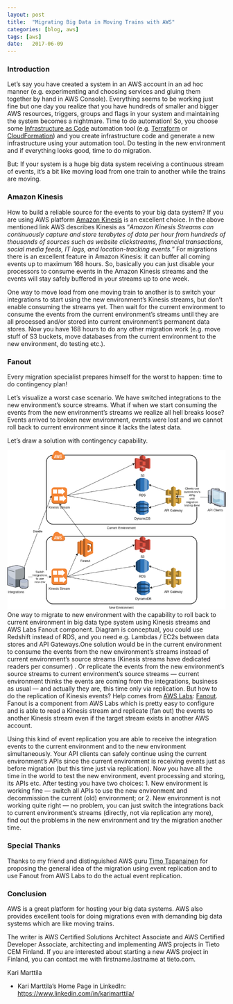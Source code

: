 ```yaml
---
layout:	post
title:	"Migrating Big Data in Moving Trains with AWS"
categories: [blog, aws]
tags: [aws]
date:	2017-06-09
---
```


### Introduction

Let’s say you have created a system in an AWS account in an ad hoc manner (e.g. experimenting and choosing services and gluing them together by hand in AWS Console). Everything seems to be working just fine but one day you realize that you have hundreds of smaller and bigger AWS resources, triggers, groups and flags in your system and maintaining the system becomes a nightmare. Time to do automation! So, you choose some [Infrastructure as Code](https://en.wikipedia.org/wiki/Infrastructure_as_Code) automation tool (e.g. [Terraform](https://www.terraform.io/) or [CloudFormation](https://aws.amazon.com/cloudformation/)) and you create infrastructure code and generate a new infrastructure using your automation tool. Do testing in the new environment and if everything looks good, time to do migration.

But: If your system is a huge big data system receiving a continuous stream of events, it’s a bit like moving load from one train to another while the trains are moving.

### **Amazon Kinesis**

How to build a reliable source for the events to your big data system? If you are using AWS platform [Amazon Kinesis](https://aws.amazon.com/kinesis/) is an excellent choice. In the above mentioned link AWS describes Kinesis as “*Amazon Kinesis Streams can continuously capture and store terabytes of data per hour from hundreds of thousands of sources such as website clickstreams, financial transactions, social media feeds, IT logs, and location-tracking events.*” For migrations there is an excellent feature in Amazon Kinesis: it can buffer all coming events up to maximum 168 hours. So, basically you can just disable your processors to consume events in the Amazon Kinesis streams and the events will stay safely buffered in your streams up to one week.

One way to move load from one moving train to another is to switch your integrations to start using the new environment’s Kinesis streams, but don’t enable consuming the streams yet. Then wait for the current environment to consume the events from the current environment’s streams until they are all processed and/or stored into current environment’s permanent data stores. Now you have 168 hours to do any other migration work (e.g. move stuff of S3 buckets, move databases from the current environment to the new environment, do testing etc.).

### **Fanout**

Every migration specialist prepares himself for the worst to happen: time to do contingency plan!

Let’s visualize a worst case scenario. We have switched integrations to the new environment’s source streams. What if when we start consuming the events from the new environment’s streams we realize all hell breaks loose? Events arrived to broken new environment, events were lost and we cannot roll back to current environment since it lacks the latest data.

Let’s draw a solution with contingency capability.

![](/img/2017-06-09-migrating-big-data-in-moving-trains-with-aws_img_1.png)One way to migrate to new environment with the capability to roll back to current environment in big data type system using Kinesis streams and AWS Labs Fanout component. Diagram is conceptual, you could use Redshift instead of RDS, and you need e.g. Lambdas / EC2s between data stores and API Gateways.One solution would be in the current environment to consume the events from the new environment’s streams instead of current environment’s source streams (Kinesis streams have dedicated readers per consumer) . Or replicate the events from the new environment’s source streams to current environment’s source streams — current environment thinks the events are coming from the integrations, business as usual — and actually they are, this time only via replication. But how to do the replication of Kinesis events? Help comes from [AWS Labs](https://github.com/awslabs): [Fanout](https://github.com/awslabs/aws-lambda-fanout). Fanout is a component from AWS Labs which is pretty easy to configure and is able to read a Kinesis stream and replicate (fan out) the events to another Kinesis stream even if the target stream exists in another AWS account.

Using this kind of event replication you are able to receive the integration events to the current environment and to the new environment simultaneously. Your API clients can safely continue using the current environment’s APIs since the current environment is receiving events just as before migration (but this time just via replication). Now you have all the time in the world to test the new environment, event processing and storing, its APIs etc. After testing you have two choices: 1. New environment is working fine — switch all APIs to use the new environment and decommission the current (old) environment; or 2. New environment is not working quite right — no problem, you can just switch the integrations back to current environment’s streams (directly, not via replication any more), find out the problems in the new environment and try the migration another time.

### **Special Thanks**

Thanks to my friend and distinguished AWS guru [Timo Tapanainen](https://www.linkedin.com/in/timo-tapanainen/) for proposing the general idea of the migration using event replication and to use Fanout from AWS Labs to do the actual event replication.

### Conclusion

AWS is a great platform for hosting your big data systems. AWS also provides excellent tools for doing migrations even with demanding big data systems which are like moving trains.

The writer is AWS Certified Solutions Architect Associate and AWS Certified Developer Associate, architecting and implementing AWS projects in Tieto CEM Finland. If you are interested about starting a new AWS project in Finland, you can contact me with firstname.lastname at tieto.com.

Kari Marttila

* Kari Marttila’s Home Page in LinkedIn: <https://www.linkedin.com/in/karimarttila/>
  